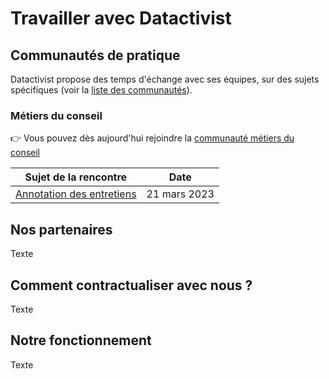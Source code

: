 # Travailler avec Datactivist

## Communautés de pratique

Datactivist propose des temps d'échange avec ses équipes, sur des sujets spécifiques (voir la [liste des communautés](/missions-quotidien.html#communautes-de-pratique)). 

### Métiers du conseil

👉 Vous pouvez dès aujourd'hui rejoindre la [communauté métiers du conseil](https://odoo.datactivist.coop/blog/datactivist-1/devenons-ensemble-de-meilleurs-consultants-2)

<table class="mytable">
  <thead>
    <tr>
      <th>Sujet de la rencontre</th>
      <th>Date</th>
    </tr>
  </thead>
  <tbody>
    <tr>
      <td><a href="https://docs.google.com/presentation/d/1F4rLzB-VPKH-v6vYbC7WTTm9JG_zXKrmPwzwYNsqDLg/edit#slide=id.g50a179ce52_0_0">Annotation des entretiens</a></td>
      <td>21 mars 2023</td>
    </tr>
  </tbody>
</table>


## Nos partenaires

Texte

## Comment contractualiser avec nous ?

Texte

## Notre fonctionnement

Texte
